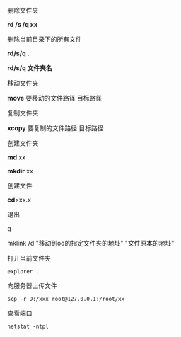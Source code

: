删除文件夹

**rd /s /q xx**  

删除当前目录下的所有文件

**rd/s/q .**

**rd/s/q  文件夹名**



移动文件夹

**move**  要移动的文件路径  目标路径



复制文件夹

**xcopy** 要复制的文件路径  目标路径



创建文件夹

**md** xx

**mkdir** xx



创建文件

**cd**>xx.x



退出

q



mklink /d "移动到od的指定文件夹的地址" "文件原本的地址"



打开当前文件夹

```
explorer .
```



向服务器上传文件

```
scp -r D:/xxx root@127.0.0.1:/root/xx
```

查看端口

```
netstat -ntpl
```

